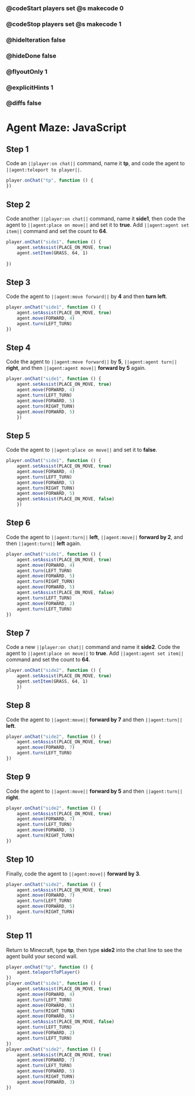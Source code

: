 ### @codeStart players set @s makecode 0
### @codeStop players set @s makecode 1

### @hideIteration false
### @hideDone false
### @flyoutOnly 1
### @explicitHints 1
### @diffs false
# Agent Maze: JavaScript

## Step 1
Code an ``||player:on chat||`` command, name it **tp**, and code the agent to ``||agent:teleport to player||``.

```javascript
player.onChat("tp", function () {
})
```

## Step 2

Code another ``||player:on chat||`` command, name it **side1**, then code the agent to  ``||agent:place on move||`` and set it to **true**. Add ``||agent:agent set item||`` command and set the count to **64**.

```javascript
player.onChat("side1", function () { 
    agent.setAssist(PLACE_ON_MOVE, true)
    agent.setItem(GRASS, 64, 1) 
   
}) 
```

## Step 3

Code the agent to ``||agent:move forward||`` by **4** and then **turn left**.  

```javascript
player.onChat("side1", function () { 
    agent.setAssist(PLACE_ON_MOVE, true) 
    agent.move(FORWARD, 4) 
    agent.turn(LEFT_TURN) 
}) 
```

## Step 4

Code the agent to ``||agent:move forward||`` by **5**, ``||agent:agent turn||`` **right**, and then ``||agent:agent move||`` **forward by 5** again.

```javascript
player.onChat("side1", function () { 
    agent.setAssist(PLACE_ON_MOVE, true) 
    agent.move(FORWARD, 4) 
    agent.turn(LEFT_TURN) 
    agent.move(FORWARD, 5) 
    agent.turn(RIGHT_TURN) 
    agent.move(FORWARD, 5) 
    })
```

## Step 5

Code the agent to ``||agent:place on move||`` and set it to **false**. 

```javascript
player.onChat("side1", function () { 
    agent.setAssist(PLACE_ON_MOVE, true) 
    agent.move(FORWARD, 4) 
    agent.turn(LEFT_TURN) 
    agent.move(FORWARD, 5) 
    agent.turn(RIGHT_TURN) 
    agent.move(FORWARD, 5) 
    agent.setAssist(PLACE_ON_MOVE, false) 
    }) 
```

## Step 6

Code the agent to ``||agent:turn||`` **left**, ``||agent:move||`` **forward by 2**, and then ``||agent:turn||`` **left** again.

```javascript
player.onChat("side1", function () { 
    agent.setAssist(PLACE_ON_MOVE, true) 
    agent.move(FORWARD, 4) 
    agent.turn(LEFT_TURN) 
    agent.move(FORWARD, 5) 
    agent.turn(RIGHT_TURN) 
    agent.move(FORWARD, 5) 
    agent.setAssist(PLACE_ON_MOVE, false) 
    agent.turn(LEFT_TURN) 
    agent.move(FORWARD, 2) 
    agent.turn(LEFT_TURN) 
})
```

## Step 7

Code a new ``||player:on chat||`` command and name it **side2**. Code the agent to ``||agent:place on move||`` to **true**. Add ``||agent:agent set item||`` command and set the count to **64**.

```javascript
player.onChat("side2", function () { 
    agent.setAssist(PLACE_ON_MOVE, true) 
    agent.setItem(GRASS, 64, 1) 
    }) 
```

## Step 8

Code the agent to ``||agent:move||`` **forward by 7** and then ``||agent:turn||`` **left**.

```javascript
player.onChat("side2", function () { 
    agent.setAssist(PLACE_ON_MOVE, true) 
    agent.move(FORWARD, 7) 
    agent.turn(LEFT_TURN) 
})
```

## Step 9

Code the agent to ``||agent:move||`` **forward by 5** and then ``||agent:turn||`` **right**.

```javascript
player.onChat("side2", function () { 
    agent.setAssist(PLACE_ON_MOVE, true) 
    agent.move(FORWARD, 7) 
    agent.turn(LEFT_TURN) 
    agent.move(FORWARD, 5) 
    agent.turn(RIGHT_TURN) 
})
```

## Step 10

Finally, code the agent to ``||agent:move||`` **forward by 3**.

```javascript
player.onChat("side2", function () { 
    agent.setAssist(PLACE_ON_MOVE, true) 
    agent.move(FORWARD, 7) 
    agent.turn(LEFT_TURN) 
    agent.move(FORWARD, 5) 
    agent.turn(RIGHT_TURN) 
})
```

## Step 11

Return to Minecraft, type **tp**, then type **side2** into the chat line to see the agent build your second wall.

```javascript
player.onChat("tp", function () { 
    agent.teleportToPlayer() 
}) 
player.onChat("side1", function () { 
    agent.setAssist(PLACE_ON_MOVE, true) 
    agent.move(FORWARD, 4) 
    agent.turn(LEFT_TURN) 
    agent.move(FORWARD, 5) 
    agent.turn(RIGHT_TURN) 
    agent.move(FORWARD, 5) 
    agent.setAssist(PLACE_ON_MOVE, false) 
    agent.turn(LEFT_TURN) 
    agent.move(FORWARD, 2) 
    agent.turn(LEFT_TURN) 
}) 
player.onChat("side2", function () { 
    agent.setAssist(PLACE_ON_MOVE, true) 
    agent.move(FORWARD, 7) 
    agent.turn(LEFT_TURN) 
    agent.move(FORWARD, 5) 
    agent.turn(RIGHT_TURN) 
    agent.move(FORWARD, 3) 
})
```

